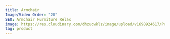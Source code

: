 ```yaml
---
title: Armchair
Image/Video Order: "28"
SEO: Armchair Furniture Relax
image: https://res.cloudinary.com/dhzucwklz/image/upload/v1698924617/Products/_SBS0009_dvdmaj.jpg
tag: product
---
```

